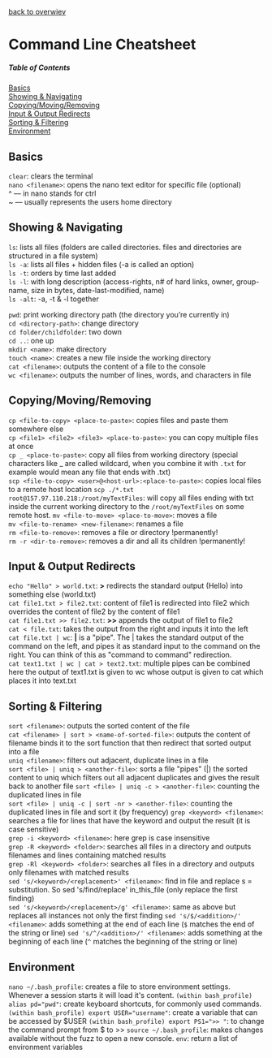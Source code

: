 [back to overwiev](/../..)

# Command Line Cheatsheet

##### Table of Contents

[Basics](#basics)  
[Showing & Navigating](#showing--navigating)  
[Copying/Moving/Removing](#copyingmovingremoving)  
[Input & Output Redirects](#input--output-redirects)  
[Sorting & Filtering](#sorting--filtering)  
[Environment](#environmen)

## Basics

`clear`: clears the terminal  
`nano <filename>`: opens the nano text editor for specific file (optional)  
^ –– in nano stands for ctrl  
~ –– usually represents the users home directory

## Showing & Navigating

`ls`: lists all files (folders are called directories. files and directories are structured in a file system)  
`ls -a`: lists all files + hidden files (-a is called an option)  
`ls -t`: orders by time last added  
`ls -l`: with long description (access-rights, n# of hard links, owner, group-name, size in bytes, date-last-modified, name)  
`ls -alt`: -a, -t & -l together

`pwd`: print working directory path (the directory you’re currently in)  
`cd <directory-path>`: change directory  
`cd folder/childfolder`: two down  
`cd ..`: one up  
`mkdir <name>`: make directory  
`touch <name>`: creates a new file inside the working directory  
`cat <filename>`: outputs the content of a file to the console  
`wc <filename>`: outputs the number of lines, words, and characters in file

## Copying/Moving/Removing

`cp <file-to-copy> <place-to-paste>`: copies files and paste them somewhere else  
`cp <file1> <file2> <file3> <place-to-paste>`: you can copy multiple files at once  
`cp _ <place-to-paste>`: copy all files from working directory (special characters like \_ are called wildcard, when you combine it with `.txt` for example would mean any file that ends with .txt)  
`scp <file-to-copy> <user>@<host-url>:<place-to-paste>`: copies local files to a remote host location
`scp ./*.txt root@157.97.110.218:/root/myTextFiles`: will copy all files ending with txt inside the current working directory to the `/root/myTextFiles` on some remote host.
`mv <file-to-move> <place-to-move>`: moves a file  
`mv <file-to-rename> <new-filename>`: renames a file  
`rm <file-to-remove>`: removes a file or directory !permanently!  
`rm -r <dir-to-remove>`: removes a dir and all its children !permanently!

## Input & Output Redirects

`echo "Hello" > world.txt`: **>** redirects the standard output (Hello) into something else (world.txt)  
`cat file1.txt > file2.txt`: content of file1 is redirected into file2 which overrides the content of file2 by the content of file1  
`cat file1.txt >> file2.txt`: **>>** appends the output of file1 to file2  
`cat < file.txt`: takes the output from the right and inputs it into the left  
`cat file.txt | wc`: **|** is a "pipe". The | takes the standard output of the command on the left, and pipes it as standard input to the command on the right. You can think of this as "command to command" redirection.  
`cat text1.txt | wc | cat > text2.txt`: multiple pipes can be combined here the output of text1.txt is given to wc whose output is given to cat which places it into text.txt

## Sorting & Filtering

`sort <filename>`: outputs the sorted content of the file  
`cat <filename> | sort > <name-of-sorted-file>`: outputs the content of filename binds it to the sort function that then redirect that sorted output into a file  
`uniq <filename>`: filters out adjacent, duplicate lines in a file  
`sort <file> | uniq > <another-file>`: sorts a file "pipes" (|) the sorted content to uniq which filters out all adjacent duplicates and gives the result back to another file
`sort <file> | uniq -c > <another-file>`: counting the duplicated lines in file  
`sort <file> | uniq -c | sort -nr > <another-file>`: counting the duplicated lines in file and sort it (by frequency)
`grep <keyword> <filename>`: searches a file for lines that have the keyword and output the result (it is case sensitive)  
`grep -i <keyword> <filename>`: here grep is case insensitive  
`grep -R <keyword> <folder>`: searches all files in a directory and outputs filenames and lines containing matched results  
`grep -Rl <keyword> <folder>`: searches all files in a directory and outputs only filenames with matched results  
`sed 's/<keyword>/<replacement>' <filename>`: find in file and replace s = substitution. So sed 's/find/replace' in_this_file (only replace the first finding)  
`sed 's/<keyword>/<replacement>/g' <filename>`: same as above but replaces all instances not only the first finding
`sed 's/$/<addition>/' <filename>`: adds something at the end of each line (`$` matches the end of the string or line)
`sed 's/^/<addition>/' <filename>`: adds something at the beginning of each line (`^` matches the beginning of the string or line)

## Environment

`nano ~/.bash_profile`: creates a file to store environment settings. Whenever a session starts it will load it's content.
`(within bash_profile) alias pd="pwd"`: create keyboard shortcuts, for commonly used commands.
`(within bash_profile) export USER="username"`: create a variable that can be accessed by $USER
`(within bash_profile) export PS1=">> "`: to change the command prompt from $ to >>
`source ~/.bash_profile`: makes changes available without the fuzz to open a new console.
`env`: return a list of environment variables
